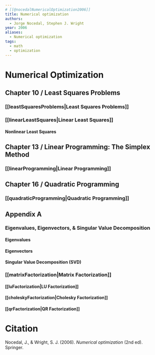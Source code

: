 ```yaml
---
# [[@nocedalNumericalOptimization2006]]
title: Numerical optimization
authors:
  - Jorge Nocedal, Stephen J. Wright
year: 2006
aliases:
  - Numerical optimization
tags:
  - math
  - optimization
---
```


# Numerical Optimization

## Chapter 10 / Least Squares Problems
### [[leastSquaresProblems|Least Squares Problems]]
### [[linearLeastSquares|Linear Least Squares]]
#### Nonlinear Least Squares


## Chapter 13 / Linear Programming: The Simplex Method
### [[linearProgramming|Linear Programming]]

## Chapter 16 / Quadratic Programming
### [[quadraticProgramming|Quadratic Programming]]

## Appendix A
### Eigenvalues, Eigenvectors, & Singular Value Decomposition
#### Eigenvalues
#### Eigenvectors
#### Singular Value Decomposition (SVD)

### [[matrixFactorization|Matrix Factorization]]
####  [[luFactorization|LU Factorization]]
#### [[choleskyFactorization|Cholesky Factorization]]
#### [[qrFactorization|QR Factorization]]

# Citation

Nocedal, J., & Wright, S. J. (2006). _Numerical optimization_ (2nd ed). Springer.
